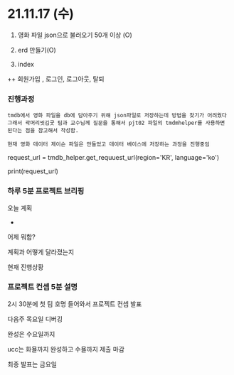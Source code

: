 # 21.11.17 (수)

1. 영화 파일 json으로 불러오기 50개 이상 (O)

2. erd 만들기(O)
3. index

++ 회원가입 , 로그인, 로그아웃, 탈퇴



### 진행과정

```
tmdb에서 영화 파일을 db에 담아주기 위해 json파일로 저장하는데 방법을 찾기가 어려웠다
그래서 곽머리씻김굿 팀과 교수님께 질문을 통해서 pjt02 파일의 tmdmhelper를 사용하면 된다는 점을 참고해서 작성함.

현재 영화 데이터 제이슨 파일은 만들었고 데이터 베이스에 저장하는 과정을 진행중임
```

request_url = tmdb_helper.get_requuest_url(region='KR', language='ko')

print(request_url)



### 하루 5분 프로젝트 브리핑

오늘 계획

- 

어제 뭐함?

계획과 어떻게 달라졌는지

현재 진행상황



### 프로젝트 컨셉 5분 설명

2시 30분에 첫 팀 호명 들어와서 프로젝트 컨셉 발표



다음주 목요일 디버깅

완성은 수요일까지

ucc는 화욜까지 완성하고 수욜까지 제출 마감



최종 발표는 금요일
